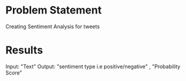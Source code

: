 # Problem Statement
Creating Sentiment Analysis for tweets

# Results
Input: "Text"
Output: "sentiment type i.e positive/negative" , "Probability Score"
